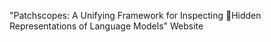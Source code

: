 "Patchscopes: A Unifying Framework for Inspecting Hidden Representations of Language Models" Website
